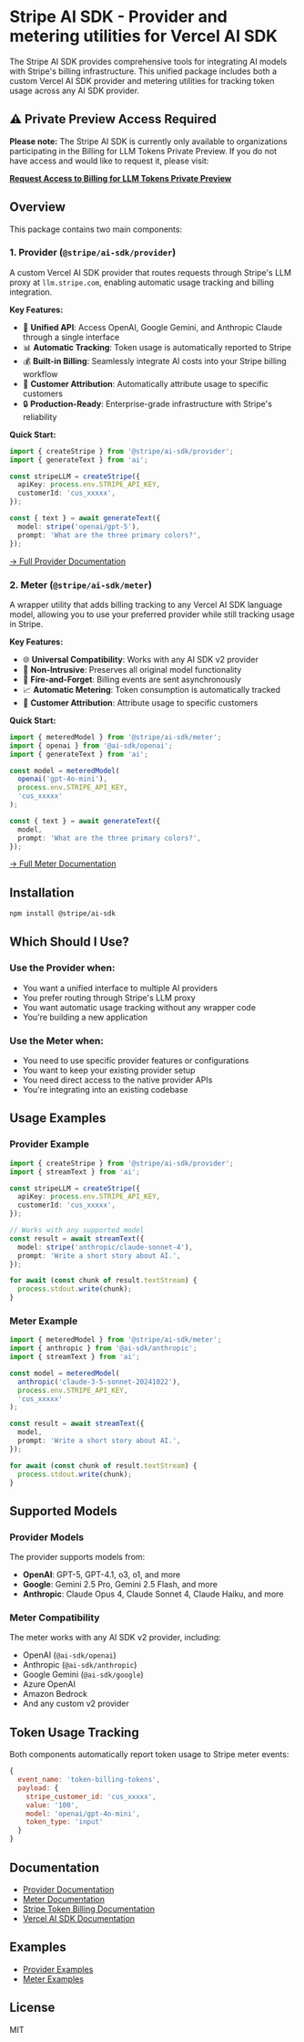 # Stripe AI SDK - Provider and metering utilities for Vercel AI SDK

The Stripe AI SDK provides comprehensive tools for integrating AI models with Stripe's billing infrastructure. This unified package includes both a custom Vercel AI SDK provider and metering utilities for tracking token usage across any AI SDK provider.

## ⚠️ Private Preview Access Required

**Please note:** The Stripe AI SDK is currently only available to organizations participating in the Billing for LLM Tokens Private Preview. If you do not have access and would like to request it, please visit:

**[Request Access to Billing for LLM Tokens Private Preview](https://docs.stripe.com/billing/token-billing)**

## Overview

This package contains two main components:

### 1. **Provider** (`@stripe/ai-sdk/provider`)

A custom Vercel AI SDK provider that routes requests through Stripe's LLM proxy at `llm.stripe.com`, enabling automatic usage tracking and billing integration.

**Key Features:**
- 🎯 **Unified API**: Access OpenAI, Google Gemini, and Anthropic Claude through a single interface
- 📊 **Automatic Tracking**: Token usage is automatically reported to Stripe
- 💰 **Built-in Billing**: Seamlessly integrate AI costs into your Stripe billing workflow
- 👥 **Customer Attribution**: Automatically attribute usage to specific customers
- 🔒 **Production-Ready**: Enterprise-grade infrastructure with Stripe's reliability

**Quick Start:**
```typescript
import { createStripe } from '@stripe/ai-sdk/provider';
import { generateText } from 'ai';

const stripeLLM = createStripe({
  apiKey: process.env.STRIPE_API_KEY,
  customerId: 'cus_xxxxx',
});

const { text } = await generateText({
  model: stripe('openai/gpt-5'),
  prompt: 'What are the three primary colors?',
});
```

[→ Full Provider Documentation](./provider/README.md)

### 2. **Meter** (`@stripe/ai-sdk/meter`)

A wrapper utility that adds billing tracking to any Vercel AI SDK language model, allowing you to use your preferred provider while still tracking usage in Stripe.

**Key Features:**
- 🌐 **Universal Compatibility**: Works with any AI SDK v2 provider
- 🔌 **Non-Intrusive**: Preserves all original model functionality
- 🚀 **Fire-and-Forget**: Billing events are sent asynchronously
- 📈 **Automatic Metering**: Token consumption is automatically tracked
- 🎯 **Customer Attribution**: Attribute usage to specific customers

**Quick Start:**
```typescript
import { meteredModel } from '@stripe/ai-sdk/meter';
import { openai } from '@ai-sdk/openai';
import { generateText } from 'ai';

const model = meteredModel(
  openai('gpt-4o-mini'),
  process.env.STRIPE_API_KEY,
  'cus_xxxxx'
);

const { text } = await generateText({
  model,
  prompt: 'What are the three primary colors?',
});
```

[→ Full Meter Documentation](./meter/README.md)

## Installation

```bash
npm install @stripe/ai-sdk
```

## Which Should I Use?

### Use the **Provider** when:
- You want a unified interface to multiple AI providers
- You prefer routing through Stripe's LLM proxy
- You want automatic usage tracking without any wrapper code
- You're building a new application

### Use the **Meter** when:
- You need to use specific provider features or configurations
- You want to keep your existing provider setup
- You need direct access to the native provider APIs
- You're integrating into an existing codebase

## Usage Examples

### Provider Example

```typescript
import { createStripe } from '@stripe/ai-sdk/provider';
import { streamText } from 'ai';

const stripeLLM = createStripe({
  apiKey: process.env.STRIPE_API_KEY,
  customerId: 'cus_xxxxx',
});

// Works with any supported model
const result = await streamText({
  model: stripe('anthropic/claude-sonnet-4'),
  prompt: 'Write a short story about AI.',
});

for await (const chunk of result.textStream) {
  process.stdout.write(chunk);
}
```

### Meter Example

```typescript
import { meteredModel } from '@stripe/ai-sdk/meter';
import { anthropic } from '@ai-sdk/anthropic';
import { streamText } from 'ai';

const model = meteredModel(
  anthropic('claude-3-5-sonnet-20241022'),
  process.env.STRIPE_API_KEY,
  'cus_xxxxx'
);

const result = await streamText({
  model,
  prompt: 'Write a short story about AI.',
});

for await (const chunk of result.textStream) {
  process.stdout.write(chunk);
}
```

## Supported Models

### Provider Models
The provider supports models from:
- **OpenAI**: GPT-5, GPT-4.1, o3, o1, and more
- **Google**: Gemini 2.5 Pro, Gemini 2.5 Flash, and more
- **Anthropic**: Claude Opus 4, Claude Sonnet 4, Claude Haiku, and more

### Meter Compatibility
The meter works with any AI SDK v2 provider, including:
- OpenAI (`@ai-sdk/openai`)
- Anthropic (`@ai-sdk/anthropic`)
- Google Gemini (`@ai-sdk/google`)
- Azure OpenAI
- Amazon Bedrock
- And any custom v2 provider

## Token Usage Tracking

Both components automatically report token usage to Stripe meter events:

```javascript
{
  event_name: 'token-billing-tokens',
  payload: {
    stripe_customer_id: 'cus_xxxxx',
    value: '100',
    model: 'openai/gpt-4o-mini',
    token_type: 'input'
  }
}
```

## Documentation

- [Provider Documentation](./provider/README.md)
- [Meter Documentation](./meter/README.md)
- [Stripe Token Billing Documentation](https://docs.stripe.com/billing/token-billing)
- [Vercel AI SDK Documentation](https://sdk.vercel.ai/docs)

## Examples

- [Provider Examples](./provider/examples/)
- [Meter Examples](./meter/examples/)

## License

MIT

